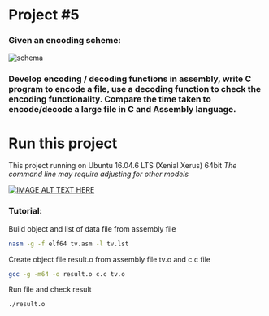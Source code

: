 # Project #5

### Given an encoding scheme:

![schema](https://scontent.fsgn5-6.fna.fbcdn.net/v/t1.15752-9/104356443_3298968110136791_5271451598992830385_n.png?_nc_cat=109&_nc_sid=b96e70&_nc_ohc=_MHq3Y03JpkAX9odKbT&_nc_ht=scontent.fsgn5-6.fna&oh=f118361ec8a1e48c4ceb7bbd3d954f51&oe=5F0F796A "schema")

### Develop encoding / decoding functions in assembly, write C program to encode a file, use a decoding function to check the encoding functionality. Compare the time taken to encode/decode a large file in C and Assembly language.


# Run this project 
This project running on Ubuntu 16.04.6 LTS (Xenial Xerus) 64bit 
*The command line may require adjusting for other models*

[![IMAGE ALT TEXT HERE](https://img.youtube.com/vi/UFLJdTyGTCU/0.jpg)](https://www.youtube.com/watch?v=UFLJdTyGTCU)


### Tutorial:
Build object and list of data file from assembly file
```bash
nasm -g -f elf64 tv.asm -l tv.lst
```

Create object file result.o from assembly file tv.o and c.c file
```bash
gcc -g -m64 -o result.o c.c tv.o
```

Run file and check result
```bash
./result.o
```
